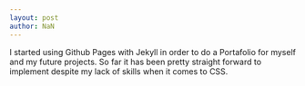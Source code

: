 ```yaml
---
layout: post
author: NaN
---
```

I started using Github Pages with Jekyll in order to do a Portafolio for myself and my future projects. So far it has been pretty straight forward to implement despite my lack of skills when it comes to CSS.